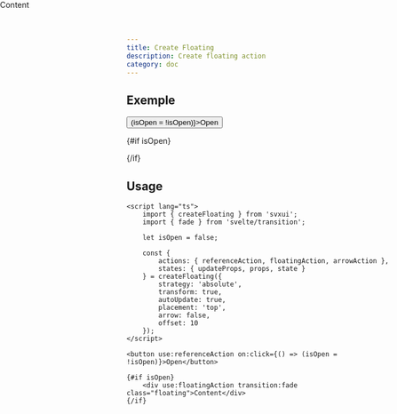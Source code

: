 ```yaml
---
title: Create Floating
description: Create floating action
category: doc
---
```


<script lang="ts">
    import { Card, Flexbox, Button, createFloating } from 'svxui';
    import { fade } from 'svelte/transition';

    let isOpen = false;

    const {
        actions: { referenceAction, floatingAction, arrowAction },
        states: { updateProps, props, state }
    } = createFloating({
        strategy: 'absolute',
        transform: true,
        autoUpdate: true,
        placement: 'top',
        arrow: false,
        offset: 10
    });
</script>

## Exemple

<Card style="overflow: visible;">
<Flexbox direction="column" align="start" justify="start">
<div use:referenceAction>
<Button variant="surface" on:click={() => (isOpen = !isOpen)}>Open</Button>
</div>

{#if isOpen}

<div 
    use:floatingAction 
    transition:fade={{ duration: 100 }}
 class="floating">
    <Card style="background: var(--gray-2)">Content</Card>
</div>
{/if}
</Flexbox>
</Card>

## Usage

```svelte
<script lang="ts">
    import { createFloating } from 'svxui';
    import { fade } from 'svelte/transition';

    let isOpen = false;

    const {
        actions: { referenceAction, floatingAction, arrowAction },
        states: { updateProps, props, state }
    } = createFloating({
        strategy: 'absolute',
        transform: true,
        autoUpdate: true,
        placement: 'top',
        arrow: false,
        offset: 10
    });
</script>

<button use:referenceAction on:click={() => (isOpen = !isOpen)}>Open</button>

{#if isOpen}
    <div use:floatingAction transition:fade class="floating">Content</div>
{/if}
```

<style lang="scss">
    .floating {
        position: absolute;
        width: max-content;
        top: 0;
        left: 0;
    }
</style>
